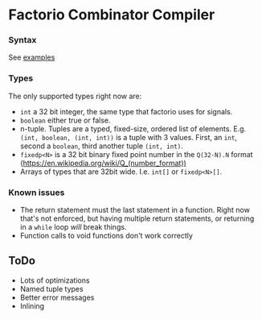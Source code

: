# Factorio Combinator Compiler

### Syntax
See [examples](examples/)

### Types
The only supported types right now are:
- `int` a 32 bit integer, the same type that factorio uses for signals.
- `boolean` either true or false. 
- n-tuple. Tuples are a typed, fixed-size, ordered list of elements. E.g. `(int, boolean, (int, int))` is a tuple with 3 values. First, an `int`, second a `boolean`, third another tuple `(int, int)`. 
- `fixedp<N>` is a 32 bit binary fixed point number in the `Q(32-N).N` format (https://en.wikipedia.org/wiki/Q_(number_format))
- Arrays of types that are 32bit wide. I.e. `int[]` or `fixedp<N>[]`.

### Known issues
 - The return statement must the last statement in a function. Right now that's not enforced, but having multiple return statements, or returning in a `while` loop _will_ break things.
 - Function calls to void functions don't work correctly
 
## ToDo
- Lots of optimizations
- Named tuple types
- Better error messages
- Inlining